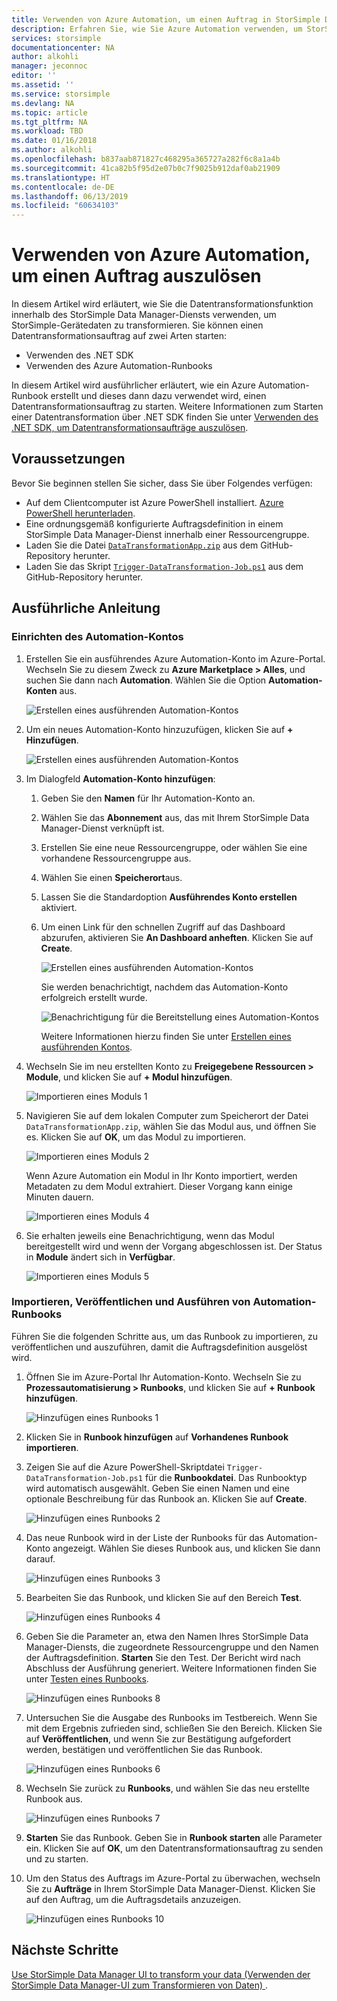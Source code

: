```yaml
---
title: Verwenden von Azure Automation, um einen Auftrag in StorSimple Data Manager zu starten | Microsoft-Dokumentation
description: Erfahren Sie, wie Sie Azure Automation verwenden, um StorSimple Data Manager-Aufträge auszulösen.
services: storsimple
documentationcenter: NA
author: alkohli
manager: jeconnoc
editor: ''
ms.assetid: ''
ms.service: storsimple
ms.devlang: NA
ms.topic: article
ms.tgt_pltfrm: NA
ms.workload: TBD
ms.date: 01/16/2018
ms.author: alkohli
ms.openlocfilehash: b837aab871827c468295a365727a282f6c8a1a4b
ms.sourcegitcommit: 41ca82b5f95d2e07b0c7f9025b912daf0ab21909
ms.translationtype: HT
ms.contentlocale: de-DE
ms.lasthandoff: 06/13/2019
ms.locfileid: "60634103"
---
```

# <a name="use-azure-automation-to-trigger-a-job"></a>Verwenden von Azure Automation, um einen Auftrag auszulösen

In diesem Artikel wird erläutert, wie Sie die Datentransformationsfunktion innerhalb des StorSimple Data Manager-Diensts verwenden, um StorSimple-Gerätedaten zu transformieren. Sie können einen Datentransformationsauftrag auf zwei Arten starten: 

 - Verwenden des .NET SDK
 - Verwenden des Azure Automation-Runbooks
 
In diesem Artikel wird ausführlicher erläutert, wie ein Azure Automation-Runbook erstellt und dieses dann dazu verwendet wird, einen Datentransformationsauftrag zu starten. Weitere Informationen zum Starten einer Datentransformation über .NET SDK finden Sie unter [Verwenden des .NET SDK, um Datentransformationsaufträge auszulösen](storsimple-data-manager-dotnet-jobs.md).

## <a name="prerequisites"></a>Voraussetzungen

Bevor Sie beginnen stellen Sie sicher, dass Sie über Folgendes verfügen:

*   Auf dem Clientcomputer ist Azure PowerShell installiert. [Azure PowerShell herunterladen](https://docs.microsoft.com/powershell/azure/azurerm/install-azurerm-ps).
*   Eine ordnungsgemäß konfigurierte Auftragsdefinition in einem StorSimple Data Manager-Dienst innerhalb einer Ressourcengruppe.
*   Laden Sie die Datei [`DataTransformationApp.zip`](https://github.com/Azure-Samples/storsimple-dotnet-data-manager-get-started/raw/master/Azure%20Automation%20For%20Data%20Manager/DataTransformationApp.zip) aus dem GitHub-Repository herunter. 
*   Laden Sie das Skript [`Trigger-DataTransformation-Job.ps1`](https://github.com/Azure-Samples/storsimple-dotnet-data-manager-get-started/blob/master/Azure%20Automation%20For%20Data%20Manager/Trigger-DataTransformation-Job.ps1) aus dem GitHub-Repository herunter.

## <a name="step-by-step-procedure"></a>Ausführliche Anleitung

### <a name="set-up-the-automation-account"></a>Einrichten des Automation-Kontos

1. Erstellen Sie ein ausführendes Azure Automation-Konto im Azure-Portal. Wechseln Sie zu diesem Zweck zu **Azure Marketplace > Alles**, und suchen Sie dann nach **Automation**. Wählen Sie die Option **Automation-Konten** aus.

    ![Erstellen eines ausführenden Automation-Kontos](./media/storsimple-data-manager-job-using-automation/search-automation-account1.png)

2. Um ein neues Automation-Konto hinzuzufügen, klicken Sie auf **+ Hinzufügen**.

    ![Erstellen eines ausführenden Automation-Kontos](./media/storsimple-data-manager-job-using-automation/add-automation-account1.png)

3. Im Dialogfeld **Automation-Konto hinzufügen**:

   1. Geben Sie den **Namen** für Ihr Automation-Konto an.
   2. Wählen Sie das **Abonnement** aus, das mit Ihrem StorSimple Data Manager-Dienst verknüpft ist.
   3. Erstellen Sie eine neue Ressourcengruppe, oder wählen Sie eine vorhandene Ressourcengruppe aus.
   4. Wählen Sie einen **Speicherort**aus.
   5. Lassen Sie die Standardoption **Ausführendes Konto erstellen** aktiviert.
   6. Um einen Link für den schnellen Zugriff auf das Dashboard abzurufen, aktivieren Sie **An Dashboard anheften**. Klicken Sie auf **Create**.

      ![Erstellen eines ausführenden Automation-Kontos](./media/storsimple-data-manager-job-using-automation/create-automation-run-as-account.png)
    
      Sie werden benachrichtigt, nachdem das Automation-Konto erfolgreich erstellt wurde.
    
      ![Benachrichtigung für die Bereitstellung eines Automation-Kontos](./media/storsimple-data-manager-job-using-automation/deployment-automation-account-notification1.png)

      Weitere Informationen hierzu finden Sie unter [Erstellen eines ausführenden Kontos](../automation/automation-create-runas-account.md).

3. Wechseln Sie im neu erstellten Konto zu **Freigegebene Ressourcen > Module**, und klicken Sie auf **+ Modul hinzufügen**.

    ![Importieren eines Moduls 1](./media/storsimple-data-manager-job-using-automation/import-module-1.png)

4. Navigieren Sie auf dem lokalen Computer zum Speicherort der Datei `DataTransformationApp.zip`, wählen Sie das Modul aus, und öffnen Sie es. Klicken Sie auf **OK**, um das Modul zu importieren.

    ![Importieren eines Moduls 2](./media/storsimple-data-manager-job-using-automation/import-module-2.png)

   Wenn Azure Automation ein Modul in Ihr Konto importiert, werden Metadaten zu dem Modul extrahiert. Dieser Vorgang kann einige Minuten dauern.

   ![Importieren eines Moduls 4](./media/storsimple-data-manager-job-using-automation/import-module-4.png)

5. Sie erhalten jeweils eine Benachrichtigung, wenn das Modul bereitgestellt wird und wenn der Vorgang abgeschlossen ist.  Der Status in **Module** ändert sich in **Verfügbar**.

    ![Importieren eines Moduls 5](./media/storsimple-data-manager-job-using-automation/import-module-5.png)

### <a name="import-publish-and-run-automation-runbook"></a>Importieren, Veröffentlichen und Ausführen von Automation-Runbooks

Führen Sie die folgenden Schritte aus, um das Runbook zu importieren, zu veröffentlichen und auszuführen, damit die Auftragsdefinition ausgelöst wird.

1. Öffnen Sie im Azure-Portal Ihr Automation-Konto. Wechseln Sie zu **Prozessautomatisierung > Runbooks**, und klicken Sie auf **+ Runbook hinzufügen**.

    ![Hinzufügen eines Runbooks 1](./media/storsimple-data-manager-job-using-automation/add-runbook-1.png)

2. Klicken Sie in **Runbook hinzufügen** auf **Vorhandenes Runbook importieren**.

3. Zeigen Sie auf die Azure PowerShell-Skriptdatei `Trigger-DataTransformation-Job.ps1` für die **Runbookdatei**. Das Runbooktyp wird automatisch ausgewählt. Geben Sie einen Namen und eine optionale Beschreibung für das Runbook an. Klicken Sie auf **Create**.

    ![Hinzufügen eines Runbooks 2](./media/storsimple-data-manager-job-using-automation/add-runbook-2.png)

4. Das neue Runbook wird in der Liste der Runbooks für das Automation-Konto angezeigt. Wählen Sie dieses Runbook aus, und klicken Sie dann darauf.

    ![Hinzufügen eines Runbooks 3](./media/storsimple-data-manager-job-using-automation/add-runbook-3.png)

5. Bearbeiten Sie das Runbook, und klicken Sie auf den Bereich **Test**.

    ![Hinzufügen eines Runbooks 4](./media/storsimple-data-manager-job-using-automation/add-runbook-4.png)

6. Geben Sie die Parameter an, etwa den Namen Ihres StorSimple Data Manager-Diensts, die zugeordnete Ressourcengruppe und den Namen der Auftragsdefinition. **Starten** Sie den Test. Der Bericht wird nach Abschluss der Ausführung generiert. Weitere Informationen finden Sie unter [Testen eines Runbooks](../automation/automation-first-runbook-textual-powershell.md#step-3---test-the-runbook).

    ![Hinzufügen eines Runbooks 8](./media/storsimple-data-manager-job-using-automation/add-runbook-8.png)    

7. Untersuchen Sie die Ausgabe des Runbooks im Testbereich. Wenn Sie mit dem Ergebnis zufrieden sind, schließen Sie den Bereich. Klicken Sie auf **Veröffentlichen**, und wenn Sie zur Bestätigung aufgefordert werden, bestätigen und veröffentlichen Sie das Runbook.

    ![Hinzufügen eines Runbooks 6](./media/storsimple-data-manager-job-using-automation/add-runbook-6.png)

8. Wechseln Sie zurück zu **Runbooks**, und wählen Sie das neu erstellte Runbook aus.

    ![Hinzufügen eines Runbooks 7](./media/storsimple-data-manager-job-using-automation/add-runbook-7.png)

9. **Starten** Sie das Runbook. Geben Sie in **Runbook starten** alle Parameter ein. Klicken Sie auf **OK**, um den Datentransformationsauftrag zu senden und zu starten.

10. Um den Status des Auftrags im Azure-Portal zu überwachen, wechseln Sie zu **Aufträge** in Ihrem StorSimple Data Manager-Dienst. Klicken Sie auf den Auftrag, um die Auftragsdetails anzuzeigen.

    ![Hinzufügen eines Runbooks 10](./media/storsimple-data-manager-job-using-automation/add-runbook-10.png)

## <a name="next-steps"></a>Nächste Schritte

[Use StorSimple Data Manager UI to transform your data (Verwenden der StorSimple Data Manager-UI zum Transformieren von Daten) ](storsimple-data-manager-ui.md).